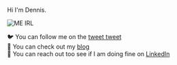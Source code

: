 Hi I'm Dennis.

![ME IRL](https://media.giphy.com/media/yLYxprqTTqEDK/giphy.gif)

🐦  You can follow me on the [tweet tweet](https://twitter.com/jacquesporveau)\
📄  You can check out my [blog](https://escape-the-mud.dev)\
💼  You can reach out too see if I am doing fine on [LinkedIn](https://ca.linkedin.com/in/dennis-marchand-ba0060103)
